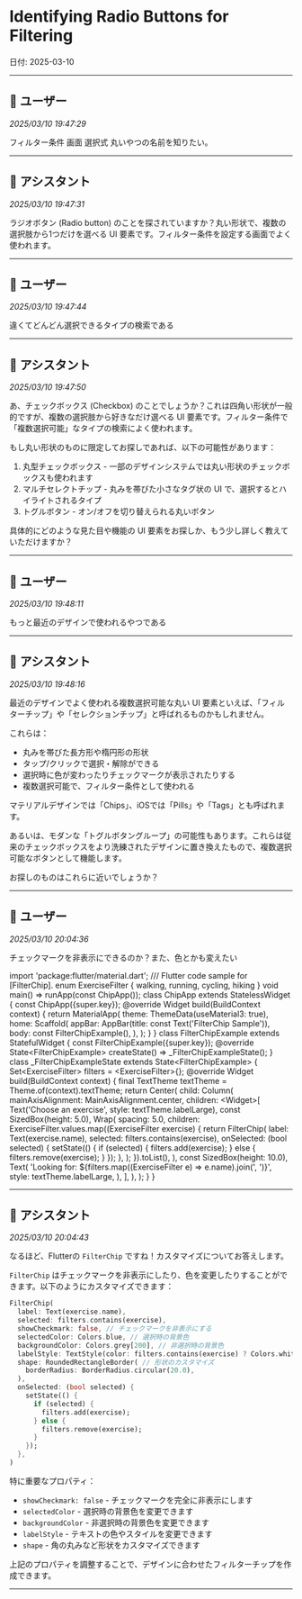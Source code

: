 # Identifying Radio Buttons for Filtering

日付: 2025-03-10

---

## 👤 ユーザー
*2025/03/10 19:47:29*

フィルター条件 画面 選択式 丸いやつの名前を知りたい。

---

## 🤖 アシスタント
*2025/03/10 19:47:31*

ラジオボタン (Radio button) のことを探されていますか？丸い形状で、複数の選択肢から1つだけを選べる UI 要素です。フィルター条件を設定する画面でよく使われます。

---

## 👤 ユーザー
*2025/03/10 19:47:44*

違くてどんどん選択できるタイプの検索である

---

## 🤖 アシスタント
*2025/03/10 19:47:50*

あ、チェックボックス (Checkbox) のことでしょうか？これは四角い形状が一般的ですが、複数の選択肢から好きなだけ選べる UI 要素です。フィルター条件で「複数選択可能」なタイプの検索によく使われます。

もし丸い形状のものに限定してお探しであれば、以下の可能性があります：

1. 丸型チェックボックス - 一部のデザインシステムでは丸い形状のチェックボックスも使われます
2. マルチセレクトチップ - 丸みを帯びた小さなタグ状の UI で、選択するとハイライトされるタイプ
3. トグルボタン - オン/オフを切り替えられる丸いボタン

具体的にどのような見た目や機能の UI 要素をお探しか、もう少し詳しく教えていただけますか？

---

## 👤 ユーザー
*2025/03/10 19:48:11*

もっと最近のデザインで使われるやつである

---

## 🤖 アシスタント
*2025/03/10 19:48:16*

最近のデザインでよく使われる複数選択可能な丸い UI 要素といえば、「フィルターチップ」や「セレクションチップ」と呼ばれるものかもしれません。

これらは：
- 丸みを帯びた長方形や楕円形の形状
- タップ/クリックで選択・解除ができる
- 選択時に色が変わったりチェックマークが表示されたりする
- 複数選択可能で、フィルター条件として使われる

マテリアルデザインでは「Chips」、iOSでは「Pills」や「Tags」とも呼ばれます。

あるいは、モダンな「トグルボタングループ」の可能性もあります。これらは従来のチェックボックスをより洗練されたデザインに置き換えたもので、複数選択可能なボタンとして機能します。

お探しのものはこれらに近いでしょうか？

---

## 👤 ユーザー
*2025/03/10 20:04:36*

チェックマークを非表示にできるのか？また、色とかも変えたい

import 'package:flutter/material.dart';
/// Flutter code sample for [FilterChip].
enum ExerciseFilter { walking, running, cycling, hiking }
void main() =&gt; runApp(const ChipApp());
class ChipApp extends StatelessWidget {
  const ChipApp({super.key});
  @override
  Widget build(BuildContext context) {
    return MaterialApp(
      theme: ThemeData(useMaterial3: true),
      home: Scaffold(
        appBar: AppBar(title: const Text('FilterChip Sample')),
        body: const FilterChipExample(),
      ),
    );
  }
}
class FilterChipExample extends StatefulWidget {
  const FilterChipExample({super.key});
  @override
  State&lt;FilterChipExample&gt; createState() =&gt; _FilterChipExampleState();
}
class _FilterChipExampleState extends State&lt;FilterChipExample&gt; {
  Set&lt;ExerciseFilter&gt; filters = &lt;ExerciseFilter&gt;{};
  @override
  Widget build(BuildContext context) {
    final TextTheme textTheme = Theme.of(context).textTheme;
    return Center(
      child: Column(
        mainAxisAlignment: MainAxisAlignment.center,
        children: &lt;Widget&gt;[
          Text('Choose an exercise', style: textTheme.labelLarge),
          const SizedBox(height: 5.0),
          Wrap(
            spacing: 5.0,
            children:
                ExerciseFilter.values.map((ExerciseFilter exercise) {
                  return FilterChip(
                    label: Text(exercise.name),
                    selected: filters.contains(exercise),
                    onSelected: (bool selected) {
                      setState(() {
                        if (selected) {
                          filters.add(exercise);
                        } else {
                          filters.remove(exercise);
                        }
                      });
                    },
                  );
                }).toList(),
          ),
          const SizedBox(height: 10.0),
          Text(
            'Looking for: ${filters.map((ExerciseFilter e) =&gt; e.name).join(', ')}',
            style: textTheme.labelLarge,
          ),
        ],
      ),
    );
  }
}

---

## 🤖 アシスタント
*2025/03/10 20:04:43*

なるほど、Flutterの `FilterChip` ですね！カスタマイズについてお答えします。

`FilterChip` はチェックマークを非表示にしたり、色を変更したりすることができます。以下のようにカスタマイズできます：

```dart
FilterChip(
  label: Text(exercise.name),
  selected: filters.contains(exercise),
  showCheckmark: false, // チェックマークを非表示にする
  selectedColor: Colors.blue, // 選択時の背景色
  backgroundColor: Colors.grey[200], // 非選択時の背景色
  labelStyle: TextStyle(color: filters.contains(exercise) ? Colors.white : Colors.black), // ラベルの色
  shape: RoundedRectangleBorder( // 形状のカスタマイズ
    borderRadius: BorderRadius.circular(20.0),
  ),
  onSelected: (bool selected) {
    setState(() {
      if (selected) {
        filters.add(exercise);
      } else {
        filters.remove(exercise);
      }
    });
  },
)
```

特に重要なプロパティ：
- `showCheckmark: false` - チェックマークを完全に非表示にします
- `selectedColor` - 選択時の背景色を変更できます
- `backgroundColor` - 非選択時の背景色を変更できます
- `labelStyle` - テキストの色やスタイルを変更できます
- `shape` - 角の丸みなど形状をカスタマイズできます

上記のプロパティを調整することで、デザインに合わせたフィルターチップを作成できます。

---
